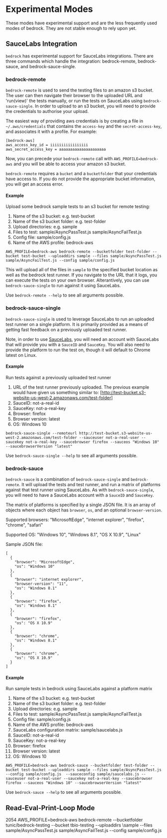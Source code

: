 # Experimental Modes

These modes have experimental support and are the less frequently used modes of bedrock. They are not stable enough to rely upon yet.

## SauceLabs Integration

`bedrock` has experimental support for SauceLabs integrations. There are three commands which handle the integration: bedrock-remote, bedrock-sauce, and bedrock-sauce-single.




### bedrock-remote

`bedrock-remote` is used to send the testing files to an amazon s3 bucket. The user can then navigate their browser to the uploaded URL and 'run(view)' the tests manually, or run the tests on SauceLabs using `bedrock-sauce-single`. In order to upload to an s3 bucket, you will need to provide the credentials to authorise your upload.

The easiest way of providing aws credentials is by creating a file in `~/.aws/credentials` that contains the `access-key` and the `secret-access-key`, and associates it with a profile. For example:

```
[bedrock-aws]
aws_access_key_id = iiiiiiiiiiiiiiiii
aws_secret_access_key = aaaaaaaaaaaaaaaaaaaaa
```

Now, you can precede your `bedrock-remote` call with `AWS_PROFILE=bedrock-aws` and you will be able to access your amazon s3 bucket.

`bedrock-remote` requires a `bucket` and a `bucketfolder` that your credentials have access to. If you do not provide the appropriate bucket information, you will get an access error.


#### Example

Upload some bedrock sample tests to an s3 bucket for remote testing:

1. Name of the s3 bucket: e.g. test-bucket
2. Name of the s3 bucket folder: e.g. test-folder
3. Upload directories: e.g. sample
4. Files to test: sample/AsyncPassTest.js sample/AsyncFailTest.js
5. Config file: sample/config.js
6. Name of the AWS profile: bedrock-aws

`AWS_PROFILE=bedrock-aws bedrock-remote --bucketfolder test-folder --bucket test-bucket --uploaddirs sample --files sample/AsyncPassTest.js sample/AsyncFailTest.js --config sample/config.js `

This will upload all of the files in `sample` to the specified bucket location as well as the bedrock test runner. If you navigate to the URL that it logs, you can execute the tests on your own browser. Alterantively, you can use `bedrock-sauce-single` to run against it using SauceLabs.

Use `bedrock-remote --help` to see all arguments possible.





### bedrock-sauce-single

`bedrock-sauce-single` is used to leverage SauceLabs to run an uploaded test runner on a single platform. It is primarily provided as a means of getting fast feedback on a previously uploaded test runner.

Note, in order to use [SauceLabs](https://saucelabs.com), you will need an account with SauceLabs that will provide you with a `SauceID` and `SauceKey`. You will also need to provide the platform to run the test on, though it will default to Chrome latest on Linux.

#### Example

Run tests against a previously uploaded test runner

1. URL of the test runner previously uploaded. The previous example would have given us something similar to: [http://test-bucket.s3-website-us-west-2.amazonaws.com/test-folder]
2. SauceID: not-a-real-id
3. SauceKey: not-a-real-key
4. Browser: firefox
5. Browser version: latest
6. OS: Windows 10

`bedrock-sauce-single --remoteurl http://test-bucket.s3-website-us-west-2.amazonaws.com/test-folder --sauceuser not-a-real-user --saucekey not-a-real-key --saucebrowser firefox --sauceos "Windows 10" --saucebrowserVersion "latest"`

Use `bedrock-sauce-single --help` to see all arguments possible.



### bedrock-sauce

`bedrock-sauce` is a combination of `bedrock-sauce-single` and `bedrock-remote`. It will upload the tests and test runner, and run a matrix of platforms against that test runner using SauceLabs. As with `bedrock-sauce-single`, you will need to have a SauceLabs account with a `SauceID` and `SauceKey`.

The matrix of platforms is specified by a single JSON file. It is an array of objects where each object has `browser`, `os`, and an optional `browser-version`.

Supported browsers: "MicrosoftEdge", "internet explorer", "firefox", "chrome", "safari"

Supported OS: "Windows 10", "Windows 8.1", "OS X 10.9", "Linux"

Sample JSON file:

```
[
  {
    "browser": "MicrosoftEdge",
    "os": "Windows 10"
  },
  {
    "browser": "internet explorer",
    "browser-version": "11",
    "os": "Windows 8.1"
  },
  {
    "browser": "firefox",
    "os": "Windows 8.1"
  },
  {
    "browser": "firefox",
    "os": "OS X 10.9"
  },
  {
    "browser": "chrome",
    "os": "Windows 8.1"
  },
  {
    "browser": "chrome",
    "os": "OS X 10.9"
  }
]
```


#### Example

Run sample tests in bedrock using SauceLabs against a platform matrix

1. Name of the s3 bucket: e.g. test-bucket
2. Name of the s3 bucket folder: e.g. test-folder
3. Upload directories: e.g. sample
4. Files to test: sample/AsyncPassTest.js sample/AsyncFailTest.js
5. Config file: sample/config.js
6. Name of the AWS profile: bedrock-aws
7. SauceLabs configuration matrix: sample/saucelabs.js
8. SauceID: not-a-real-id
9. SauceKey: not-a-real-key
10. Browser: firefox
11. Browser version: latest
12. OS: Windows 10

`AWS_PROFILE=bedrock-aws bedrock-sauce --bucketfolder test-folder --bucket test-bucket --uploaddirs sample --files sample/AsyncPassTest.js  --config sample/config.js  --sauceconfig sample/saucelabs.js --sauceuser not-a-real-user --saucekey not-a-real-key --saucebrowser firefox --sauceos "Windows 10" --saucebrowserVersion "latest"`

Use `bedrock-sauce --help` to see all arguments possible.


## Read-Eval-Print-Loop Mode


2054  AWS_PROFILE=bedrock-aws bedrock-remote --bucketfolder tunic/bedrock-testing --bucket tbio-testing --uploaddirs \sample --files sample/AsyncPassTest.js sample/AsyncFailTest.js --config sample/config.js
